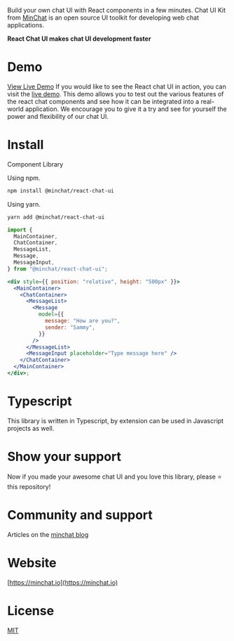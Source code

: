 Build your own chat UI with React components in a few minutes. Chat UI Kit from [MinChat](https://minchat.io) is an open source UI toolkit for developing web chat applications.

**React Chat UI makes chat UI development faster**

# Demo

[View Live Demo](https://minchat.io/demo)
If you would like to see the React chat UI in action, you can visit the [live demo](https://minchat.io/demo). 
This demo allows you to test out the various features of the react chat components and see how it can be 
integrated into a real-world application. We encourage you to give it a try and see for yourself the power 
and flexibility of our chat UI. 

# Install

Component Library

Using npm.
```bash
npm install @minchat/react-chat-ui
```

Using yarn.
```bash
yarn add @minchat/react-chat-ui
```


```jsx
import {
  MainContainer,
  ChatContainer,
  MessageList,
  Message,
  MessageInput,
} from "@minchat/react-chat-ui";

<div style={{ position: "relative", height: "500px" }}>
  <MainContainer>
    <ChatContainer>
      <MessageList>
        <Message
          model={{
            message: "How are you?",
            sender: "Sammy",
          }}
        />
      </MessageList>
      <MessageInput placeholder="Type message here" />
    </ChatContainer>
  </MainContainer>
</div>;
```

# Typescript

This library is written in Typescript, by extension can be used in Javascript projects as well.

# Show your support
Now if you made your awesome chat UI and you love this library, please ⭐ this repository!

# Community and support

Articles on the [minchat blog](https://minchat.io/blog)

# Website

[https://minchat.io](https://minchat.io)

# License

[MIT](https://github.com/MinChatHQ/react-chat-ui/blob/master/LICENSE)
